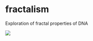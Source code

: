# fractalism
Exploration of fractal properties of DNA

<img src="https://user-images.githubusercontent.com/20571319/82729659-94e73380-9d3c-11ea-9b4d-855832a2d826.gif" />
